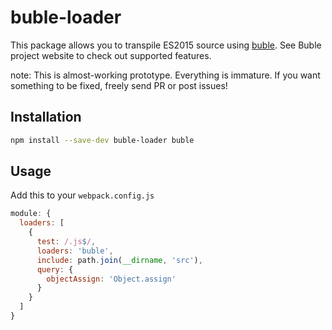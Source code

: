 # buble-loader

This package allows you to transpile ES2015 source using [buble](https://gitlab.com/Rich-Harris/buble). See Buble project website to check out supported features.

note: This is almost-working prototype. Everything is immature. If you want something to be fixed, freely send PR or post issues!

## Installation
```bash
npm install --save-dev buble-loader buble
```
## Usage

Add this to your `webpack.config.js`
```js
module: {
  loaders: [
    {
      test: /.js$/,
      loaders: 'buble',
      include: path.join(__dirname, 'src'),
      query: {
        objectAssign: 'Object.assign'
      }
    }
  ]
}
```
